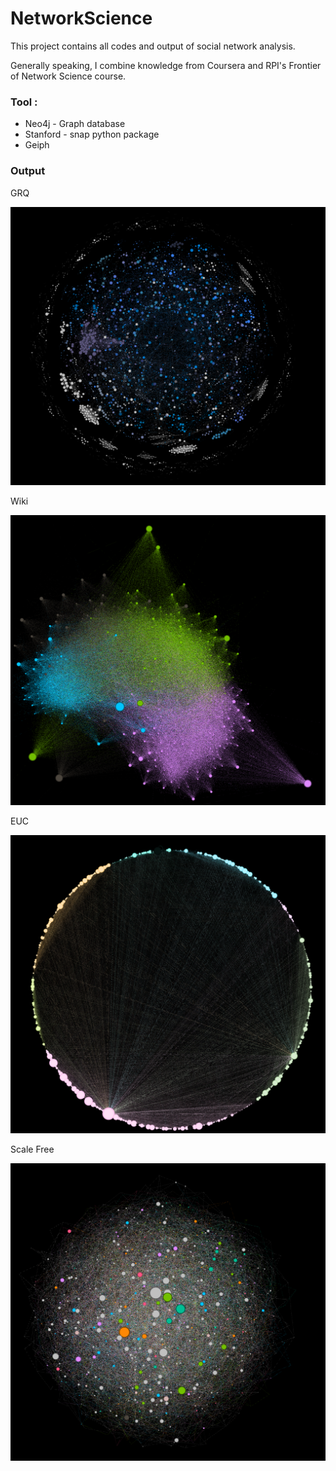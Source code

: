 # NetworkScience

This project contains all codes and output of social network analysis. 

Generally speaking, I combine knowledge from Coursera and RPI's Frontier of Network Science course.

### Tool : 
* Neo4j - Graph database
* Stanford - snap python package
* Geiph

### Output

GRQ

![](./Results/GRQ.png) 

Wiki

![](./Results/Degree.in.impro.Wiki.png) 

EUC

![](./Results/EUC2.png) 

Scale Free

![](./Results/scaleFree.png) 


